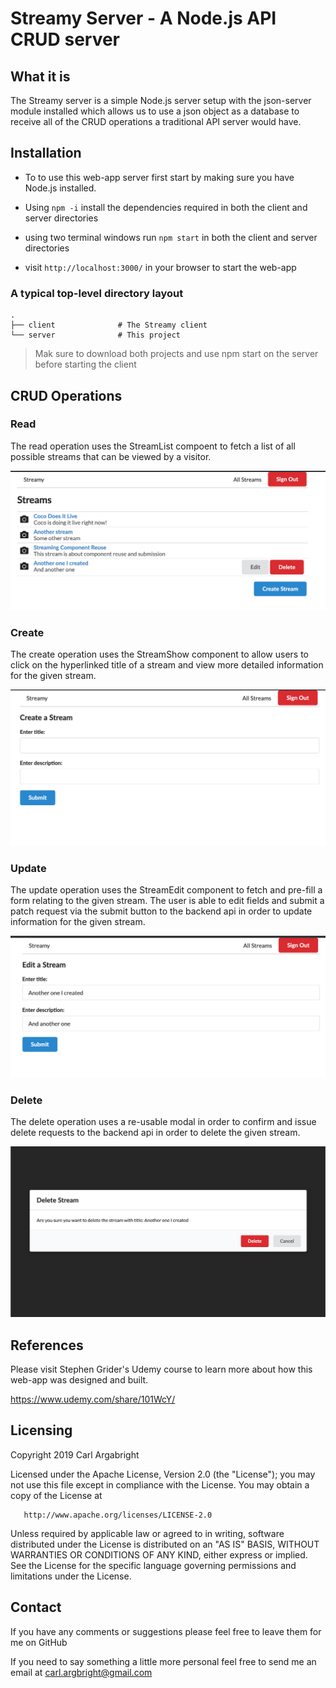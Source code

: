 # Streamy Server - A Node.js API CRUD server

## What it is

The Streamy server is a simple Node.js server setup with the json-server module installed which allows us to use a json object as a database to receive all of the CRUD operations a traditional API server would have.

## Installation

* To to use this web-app server first start by making sure you have Node.js installed.

* Using `npm -i` install the dependencies required in both the client and server directories

* using two terminal windows run `npm start` in both the client and server directories

* visit `http://localhost:3000/` in your browser to start the web-app

### A typical top-level directory layout

    .
    ├── client              # The Streamy client
    └── server              # This project
> Mak sure to download both projects and use npm start on the server before starting the client

## CRUD Operations

### Read

The read operation uses the StreamList compoent to fetch a list of all possible streams that can be viewed by a visitor.

![Image of Read Operation](https://github.com/tekgeek88/project-image-repo/raw/master/crud-base-project-client-starter-react/read.png)

### Create

The create operation uses the StreamShow component to allow users to click on the hyperlinked title of a stream and view more detailed information for the given stream.

![Image of Create Operation](https://github.com/tekgeek88/project-image-repo/raw/master/crud-base-project-client-starter-react/create.png)

### Update

The update operation uses the StreamEdit component to fetch and pre-fill a form relating to the given stream. The user is able to edit fields and submit a patch request via the submit button to the backend api in order to update information for the given stream.

![Image of Update Operation](https://github.com/tekgeek88/project-image-repo/raw/master/crud-base-project-client-starter-react/update.png)

### Delete

The delete operation uses a re-usable modal in order to confirm and issue delete requests to the backend api in order to delete the given stream.

![Image of Delete Operation](https://github.com/tekgeek88/project-image-repo/raw/master/crud-base-project-client-starter-react/delete.png)

## References

Please visit Stephen Grider's Udemy course to learn more about how this web-app was designed and built.

https://www.udemy.com/share/101WcY/

## Licensing

Copyright 2019 Carl Argabright

   Licensed under the Apache License, Version 2.0 (the "License");
   you may not use this file except in compliance with the License.
   You may obtain a copy of the License at

       http://www.apache.org/licenses/LICENSE-2.0

   Unless required by applicable law or agreed to in writing, software
   distributed under the License is distributed on an "AS IS" BASIS,
   WITHOUT WARRANTIES OR CONDITIONS OF ANY KIND, either express or implied.
   See the License for the specific language governing permissions and
   limitations under the License.

## Contact

If you have any comments or suggestions please feel free to leave them for me on
GitHub

If you need to say something a little more personal feel free to send me an
email at carl.argbright@gmail.com
